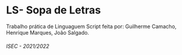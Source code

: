 # LS- Sopa de Letras

Trabalho prática de Linguaguem Script feita por: Guilherme Camacho, Henrique Marques, João Salgado.

###### ISEC - 2021/2022
